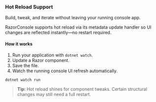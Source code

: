 ### Hot Reload Support

Build, tweak, and iterate without leaving your running console app.

RazorConsole supports hot reload via its metadata update handler so UI changes are reflected instantly—no restart required.

#### How it works

1. Run your application with `dotnet watch`.
2. Update a Razor component.
3. Save the file.
4. Watch the running console UI refresh automatically.

```shell
dotnet watch run
```

> **Tip:** Hot reload shines for component tweaks. Certain structural changes may still need a full restart.
